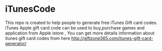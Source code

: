 # iTunesCode
This repo is created to help people to generate free iTunes Gift card codes. iTunes Apple gift card code can be used to buy,purchase games and application from Apple istore , You can get more details information about itunes gift card codes from here  http://giftzone365.com/itunes-gift-card-generator/

